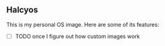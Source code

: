 ## Halcyos

This is my personal OS image. Here are some of its features:

- [ ] TODO once I figure out how custom images work
